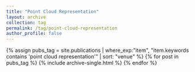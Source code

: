 ```yaml
---
title: "Point Cloud Representation"
layout: archive
collection: tag
permalink: /tag/point-cloud-representation
author_profile: false
---
```


{% assign pubs_tag = site.publications | where_exp:"item", "item.keywords contains 'point cloud representation'" | sort: "venue" %}
{% for post in pubs_tag %}
  {% include archive-single.html %}
{% endfor %}